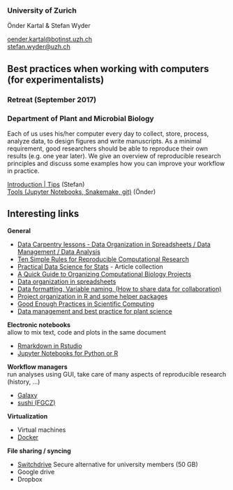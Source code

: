 ### University of Zurich

Önder Kartal & Stefan Wyder

oender.kartal@botinst.uzh.ch  
stefan.wyder@uzh.ch  



## Best practices when working with computers (for experimentalists)

### Retreat (September 2017)
### Department of Plant and Microbial Biology

Each of us uses his/her computer every day to collect, store, process, analyze data, to design figures and write manuscripts. 
As a minimal requirement, good researchers should be able to reproduce their own results (e.g. one year later). We give an overview of 
reproducible research principles and discuss some examples how you can improve your workflow in practice.
  
    
[Introduction | Tips](Best_Practises_Computers_SW.pdf) (Stefan)    
[Tools (Jupyter Notebooks, Snakemake, git)](2017-09-21_vitznau_workshop-reproducible.pdf) (Önder)
  
  
## Interesting links

**General**  
- [Data Carpentry lessons - Data Organization in Spreadsheets / Data Management / Data Analysis](http://www.datacarpentry.org/lessons/)
- [Ten Simple Rules for Reproducible Computational Research](http://journals.plos.org/ploscompbiol/article?id=10.1371/journal.pcbi.1003285)
- [Practical Data Science for Stats](https://peerj.com/collections/50-practicaldatascistats/) - Article collection
- [A Quick Guide to Organizing Computational Biology Projects](http://journals.plos.org/ploscompbiol/article?id=10.1371/journal.pcbi.1000424)
- [Data organization in spreadsheets](https://peerj.com/preprints/3183/)
- [Data formatting, Variable naming,  (How to share data for collaboration)](https://peerj.com/preprints/3139/)
- [Project organization in R and some helper packages](https://peerj.com/preprints/3192/)
- [Good Enough Practices in Scientific Computing](https://arxiv.org/abs/1609.00037v2)
- [Data management and best practice for plant science](https://www.nature.com/articles/nplants201786)

**Electronic notebooks**  
allow to mix text, code and plots in the same document
- [Rmarkdown in Rstudio](http://rmarkdown.rstudio.com/)
- [Jupyter Notebooks for Python or R](http://jupyter.org/)

**Workflow managers**  
run analyses using GUI, take care of many aspects of reproducible research (history, ...)
- [Galaxy](https://usegalaxy.org/)
- [sushi (FGCZ)](https://fgcz-sushi.uzh.ch)

**Virtualization**  
- Virtual machines
- [Docker](https://www.docker.com/)

**File sharing / syncing**
- [Switchdrive](https://www.switch.ch/drive/) Secure alternative for university members (50 GB)
- Google drive
- Dropbox
